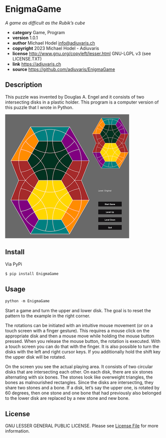 # EnigmaGame

*A game as difficult as the Rubik’s cube*

* **category**    Game, Program
* **version**     1.0.1
* **author**      Michael Hodel <info@adiuvaris.ch>
* **copyright**   2023 Michael Hodel - Adiuvaris
* **license**     http://www.gnu.org/copyleft/lesser.html GNU-LGPL v3 (see LICENSE.TXT)
* **link**        https://adiuvaris.ch
* **source**      https://github.com/adiuvaris/EnigmaGame


## Description

This puzzle was invented by Douglas A. Engel and it consists of two intersecting disks in a plastic holder.
This program is a computer version of this puzzle that I wrote in Python.

![image](EnigmaGame.png)

## Install

Via PyPi

``` bash
$ pip install EnigmaGame
```

## Usage

``` python
python -m EnigmaGame
```

Start a game and turn the upper and lower disk. The goal is to reset the pattern to the example in the right corner.

The rotations can be initiated with an intuitive mouse movement (or on a touch screen with a finger gesture). 
This requires a mouse click on the appropriate disk and then a mouse move while holding the mouse button pressed. 
When you release the mouse button, the rotation is executed. With a touch screen you can do that with the finger.
It is also possible to turn the disks with the left and right cursor keys. 
If you additionally hold the shift key the upper disk will be rotated.

On the screen you see the actual playing area. It consists of two circular disks that are intersecting each other. 
On each disk, there are six stones alternating with six bones. The stones look like overweight triangles, 
the bones as malnourished rectangles. Since the disks are intersecting, they share two stones and a bone. If a disk, 
let’s say the upper one, is rotated by 60 degrees, then one stone and one bone that had previously also belonged 
to the lower disk are replaced by a new stone and new bone.



## License

GNU LESSER GENERAL PUBLIC LICENSE. Please see [License File](LICENSE) for more information.